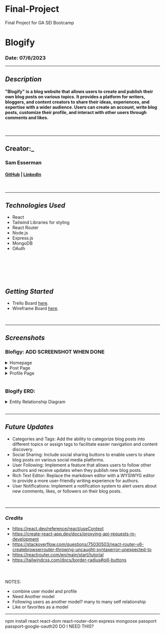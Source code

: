 # Final-Project
Final Project for GA SEI Bootcamp 

# Blogify

### Date: 07/6/2023

---

## **_Description_**

#### "Blogify" is a blog website that allows users to create and publish their own blog posts on various topics. It provides a platform for writers, bloggers, and content creators to share their ideas, experiences, and expertise with a wider audience. Users can create an account, write blog posts, customize their profile, and interact with other users through comments and likes.

<br>

---

## **Creator:_**

### Sam Esserman

#### [GitHub](https://github.com/SLEsserman) | [LinkedIn](https://www.linkedin.com/in/samuel-esserman/)

<br>

---

## **_Technologies Used_**
- React
- Tailwind Libraries for styling
- React Router
- Node.js
- Express.js
- MongoDB
- OAuth

## <br>

<br>

## **_Getting Started_**

- Trello Board [here](https://trello.com/b/0LGswtn6/final-project).
- Wireframe Board [here](https://whimsical.com/wireframe-final-project-TenYfeG4E8UCq1ME3VN9mz).
<br>

---

## **_Screenshots_**

### Blofigy: ADD SCREENSHOT WHEN DONE

<details>
<summary>Homepage</summary>
  <img src="client/images/HomePage.png" name="image-name">
</details>
<details>
<summary>Post Page</summary>
  <img src="client/images/PostPage.png" name="image-name">
</details>
<details>
 <summary>Profile Page</summary>
  <img src="client/images/ProfilePage.png" name="image-name">
</details>
<br>

### Blogify ERD:

<details>
 <summary>Entity Relationship Diagram</summary>
  https://whimsical.com/final-project-GN2hfSWSq9Uj55yJWbPMCW
</details>
<br>

---

## **_Future Updates_**

- Categories and Tags: Add the ability to categorize blog posts into different topics or assign tags to facilitate easier navigation and content discovery.
- Social Sharing: Include social sharing buttons to enable users to share blog posts on various social media platforms.
- User Following: Implement a feature that allows users to follow other authors and receive updates when they publish new blog posts.
- Rich Text Editor: Replace the markdown editor with a WYSIWYG editor to provide a more user-friendly writing experience for authors.
- User Notifications: Implement a notification system to alert users about new comments, likes, or followers on their blog posts.

<br>

---

### **_Credits_**
- https://react.dev/reference/react/useContext
- https://create-react-app.dev/docs/proxying-api-requests-in-development
- https://stackoverflow.com/questions/75030503/react-router-v6-createbrowserrouter-throwing-uncaught-syntaxerror-unexpected-to
- https://reactrouter.com/en/main/start/tutorial
- https://tailwindcss.com/docs/border-radius#pill-buttons

<br>

#####

#####

#####

#####

NOTES:
- combine user model and profile
- Need Another model
- Following users as another model? many to many self relationship
- Like or favorites as a model

---
npm install react react-dom react-router-dom express mongoose passport passport-google-oauth20
DO I NEED THIS?
